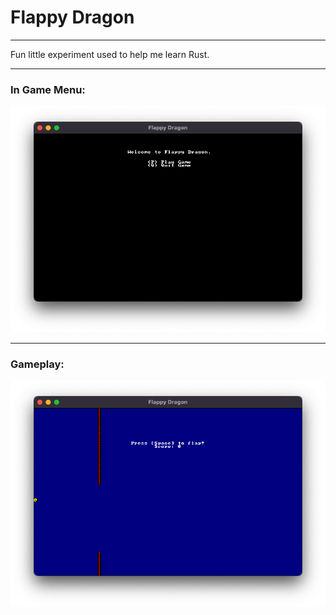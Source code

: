 # Flappy Dragon
---

Fun little experiment used to help me learn Rust.

--- 

### In Game Menu:

![Menu](/img/menu.png)

---

### Gameplay:

![Gameplay](/img/game.png)